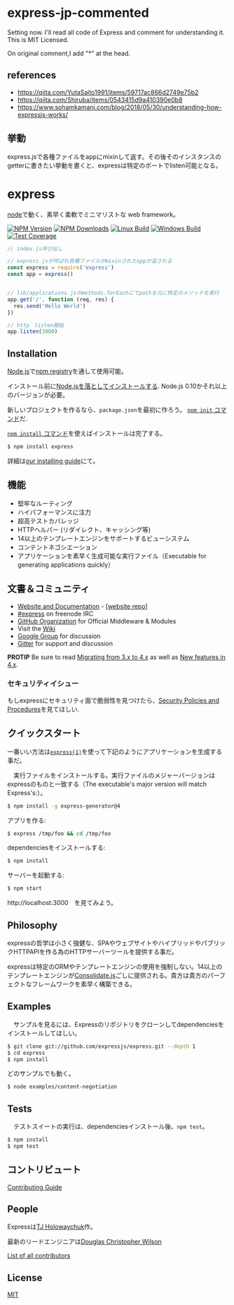 
# express-jp-commented
Setting now.
I'll read all code of Express and comment for understanding it.
This is MIT Licensed.

On original comment,I add "*" at the head.

## references
- https://qiita.com/YutaSaito1991/items/59717ac866d2749e75b2
- https://qiita.com/Shiruba/items/0543415d9a410390e0b8
- https://www.sohamkamani.com/blog/2018/05/30/understanding-how-expressjs-works/

## 挙動
express.jsで各種ファイルをappにmixinして返す。その後そのインスタンスのgetterに書きたい挙動を書くと、expressは特定のポートでlisten可能となる。


# express
  [node](http://nodejs.org)で動く、素早く柔軟でミニマリストな web framework。

  [![NPM Version][npm-image]][npm-url]
  [![NPM Downloads][downloads-image]][downloads-url]
  [![Linux Build][travis-image]][travis-url]
  [![Windows Build][appveyor-image]][appveyor-url]
  [![Test Coverage][coveralls-image]][coveralls-url]

```js
// index.js呼び出し

// express.jsが呼ばれ各種ファイルがmixinされたappが返される
const express = require('express')
const app = express()


// lib/applications.jsのmethods.forEachにてpathを元に特定のメソッドを実行
app.get('/', function (req, res) {
  res.send('Hello World')
})

// http　listen開始
app.listen(3000)
```

## Installation

[Node.js](https://nodejs.org/en/)で[npm registry](https://www.npmjs.com/)を通して使用可能。

インストール前に[Node.jsを落としてインストールする](https://nodejs.org/en/download/).
Node.js 0.10かそれ以上のバージョンが必要。

新しいプロジェクトを作るなら、`package.json`を最初に作ろう。  [`npm init` コマンド](https://docs.npmjs.com/creating-a-package-json-file)だ.

[`npm install` コマンド](https://docs.npmjs.com/getting-started/installing-npm-packages-locally)を使えばインストールは完了する。

```bash
$ npm install express
```

詳細は[our installing guide](http://expressjs.com/en/starter/installing.html)にて。

## 機能

  * 堅牢なルーティング
  * ハイパフォーマンスに注力
  * 超高テストカバレッジ
  * HTTPヘルパー (リダイレクト、キャッシング等)
  * 14以上のテンプレートエンジンをサポートするビューシステム
  * コンテントネゴシエーション
  * アプリケーションを素早く生成可能な実行ファイル（Executable for generating applications quickly）

## 文書＆コミュニティ

  * [Website and Documentation](http://expressjs.com/) - [[website repo](https://github.com/expressjs/expressjs.com)]
  * [#express](https://webchat.freenode.net/?channels=express) on freenode IRC
  * [GitHub Organization](https://github.com/expressjs) for Official Middleware & Modules
  * Visit the [Wiki](https://github.com/expressjs/express/wiki)
  * [Google Group](https://groups.google.com/group/express-js) for discussion
  * [Gitter](https://gitter.im/expressjs/express) for support and discussion

**PROTIP** Be sure to read [Migrating from 3.x to 4.x](https://github.com/expressjs/express/wiki/Migrating-from-3.x-to-4.x) as well as [New features in 4.x](https://github.com/expressjs/express/wiki/New-features-in-4.x).

### セキュリティイシュー

もしexpressにセキュリティ面で脆弱性を見つけたら、[Security Policies and Procedures](Security.md)を見てほしい.

## クイックスタート

  一番いい方法は[`express(1)`](https://github.com/expressjs/generator)を使って下記のようにアプリケーションを生成する事だ。

　実行ファイルをインストールする。実行ファイルのメジャーバージョンはexpressのものと一致する（The executable's major version will match Express's:）。

```bash
$ npm install -g express-generator@4
```

  アプリを作る:

```bash
$ express /tmp/foo && cd /tmp/foo
```

  dependenciesをインストールする:

```bash
$ npm install
```

  サーバーを起動する:

```bash
$ npm start
```

  http://localhost:3000　を見てみよう。

## Philosophy

  expressの哲学は小さく強健な、SPAやウェブサイトやハイブリッドやパブリックHTTPAPIを作る為のHTTPサーバーツールを提供する事だ。

  expressは特定のORMやテンプレートエンジンの使用を強制しない。14以上のテンプレートエンジンが[Consolidate.js](https://github.com/tj/consolidate.js)ごしに提供される。貴方は貴方のパーフェクトなフレームワークを素早く構築できる。


## Examples

　サンプルを見るには、Expressのリポジトリをクローンしてdependenciesをインストールしてほしい。

```bash
$ git clone git://github.com/expressjs/express.git --depth 1
$ cd express
$ npm install
```

  どのサンプルでも動く。

```bash
$ node examples/content-negotiation
```

## Tests

　テストスイートの実行は、dependenciesインストール後、`npm test`。

```bash
$ npm install
$ npm test
```

## コントリビュート

[Contributing Guide](Contributing.md)

## People

Expressは[TJ Holowaychuk](https://github.com/tj)作。

最新のリードエンジニアは[Douglas Christopher Wilson](https://github.com/dougwilson)

[List of all contributors](https://github.com/expressjs/express/graphs/contributors)

## License

  [MIT](LICENSE)

[npm-image]: https://img.shields.io/npm/v/express.svg
[npm-url]: https://npmjs.org/package/express
[downloads-image]: https://img.shields.io/npm/dm/express.svg
[downloads-url]: https://npmcharts.com/compare/express?minimal=true
[travis-image]: https://img.shields.io/travis/expressjs/express/master.svg?label=linux
[travis-url]: https://travis-ci.org/expressjs/express
[appveyor-image]: https://img.shields.io/appveyor/ci/dougwilson/express/master.svg?label=windows
[appveyor-url]: https://ci.appveyor.com/project/dougwilson/express
[coveralls-image]: https://img.shields.io/coveralls/expressjs/express/master.svg
[coveralls-url]: https://coveralls.io/r/expressjs/express?branch=master
